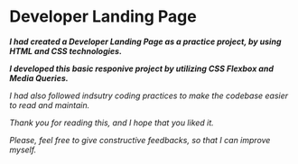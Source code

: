 # Developer Landing Page

**_I had created a Developer Landing Page as a practice project, by using HTML and CSS technologies._**

**_I developed this basic responive project by utilizing CSS Flexbox and Media Queries._**

_I had also followed indsutry coding practices to make the codebase easier to read and maintain._

_Thank you for reading this, and I hope that you liked it._

_Please, feel free to give constructive feedbacks, so that I can improve myself._
